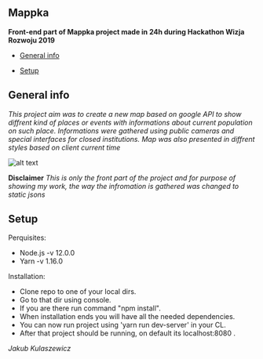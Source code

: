 ## Mappka
**Front-end part of Mappka project made in 24h during Hackathon Wizja Rozwoju 2019**

* [General info](#general-info)

* [Setup](#setup)


## General info

_This project aim was to create a new map based on google API to show diffrent kind of places or events with informations about
current population on such place. Informations were gathered using public cameras and special interfaces for closed institutions.
Map was also presented in diffrent styles based on client current time_

![alt text](https://i.imgur.com/i2b5Z67.png)

**Disclaimer**
_This is only the front part of the project and for purpose of showing my work, the way the infromation is gathered was changed to 
static jsons_
 
 ## Setup
 
 Perquisites:
 * Node.js -v 12.0.0
 * Yarn -v 1.16.0
 
 Installation:
 * Clone repo to one of your local dirs.
 * Go to that dir using console.
 * If you are there run command "npm install".
 * When installation ends you will have all the needed dependencies.
 * You can now run project using 'yarn run dev-server' in your CL.
 * After that project should be running, on default its localhost:8080 .
 
 _Jakub Kulaszewicz_

